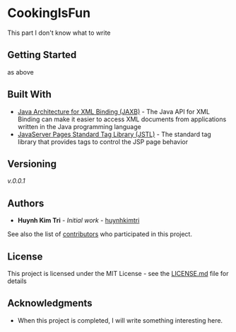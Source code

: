 # CookingIsFun

This part I don't know what to write

## Getting Started

as above

## Built With

* [Java Architecture for XML Binding (JAXB)](https://www.oracle.com/technical-resources/articles/javase/jaxb.html) - The Java API for XML Binding can make it easier to access XML documents from applications written in the Java programming language
* [JavaServer Pages Standard Tag Library (JSTL)](https://docs.oracle.com/javaee/5/jstl/1.1/docs/tlddocs/c/tld-summary.html) - The standard tag library that provides tags to control the JSP page behavior

## Versioning

*v.0.0.1*

## Authors

* **Huynh Kim Tri** - *Initial work* - [huynhkimtri](https://github.com/huynhkimtri)

See also the list of [contributors](https://github.com/huynhkimtri/Web-Development-XML/contributors) who participated in this project.

## License

This project is licensed under the MIT License - see the [LICENSE.md](LICENSE.md) file for details

## Acknowledgments

* When this project is completed, I will write something interesting here.
